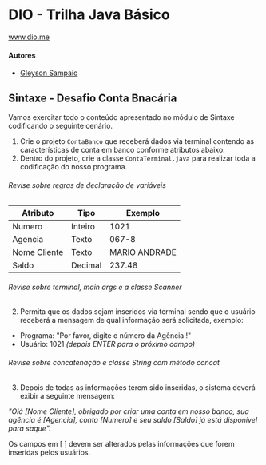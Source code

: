 # DIO - Trilha Java Básico
www.dio.me

#### Autores
- [Gleyson Sampaio](https://github.com/glysns)

## Sintaxe - Desafio Conta Bnacária

Vamos exercitar todo o conteúdo apresentado no módulo de Sintaxe codificando o seguinte cenário.

1. Crie o projeto `ContaBanco` que receberá dados via terminal contendo as características de conta em banco conforme atributos abaixo:
2. Dentro do projeto, crie a classe `ContaTerminal.java` para realizar toda a codificação do nosso programa.

###### Revise sobre regras de declaração de variáveis

| Atributo  | Tipo     | Exemplo   
| --------- | ---------| ------- 
| Numero    | Inteiro  | 1021 
| Agencia   | Texto    | 067-8
| Nome Cliente | Texto    | MARIO ANDRADE
| Saldo | Decimal |237.48


###### Revise sobre terminal, main args e a classe Scanner
2. Permita que os dados sejam inseridos via terminal sendo que o usuário receberá a mensagem de qual informação será solicitada, exemplo:

* Programa: "Por favor, digite o número da Agência !"
* Usuário: 1021 *(depois ENTER para o próximo campo)* 

###### Revise sobre concatenação e classe String com método concat

3. Depois de todas as informações terem sido inseridas, o sistema deverá exibir a seguinte mensagem:

*"Olá [Nome Cliente], obrigado por criar uma conta em nosso banco, sua agência é [Agencia], conta [Numero] e seu saldo [Saldo] já está disponível para saque".*

Os campos em [ ] devem ser alterados pelas informações que forem inseridas pelos usuários.



